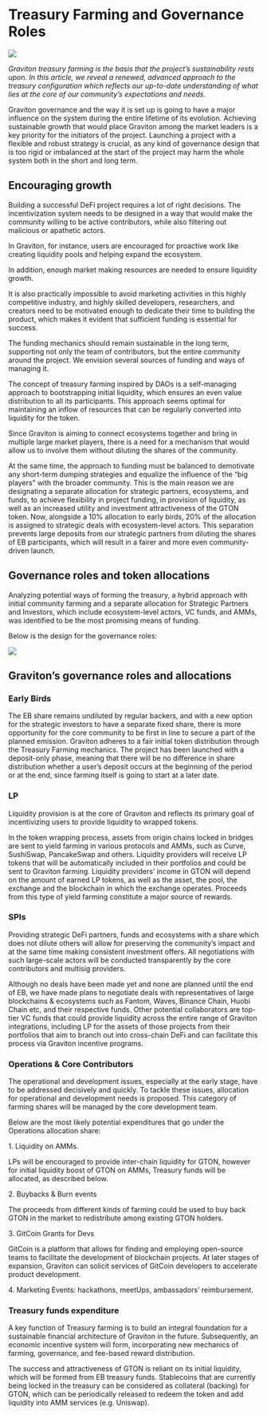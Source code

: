# Treasury Farming and Governance Roles

![](https://miro.medium.com/max/6400/1\*rw0t0RlFYXujUCT0zTXMFQ@2x.png)

_Graviton treasury farming is the basis that the project’s sustainability rests upon. In this article, we reveal a renewed, advanced approach to the treasury configuration which reflects our up-to-date understanding of what lies at the core of our community’s expectations and needs._

Graviton governance and the way it is set up is going to have a major influence on the system during the entire lifetime of its evolution. Achieving sustainable growth that would place Graviton among the market leaders is a key priority for the initiators of the project. Launching a project with a flexible and robust strategy is crucial, as any kind of governance design that is too rigid or imbalanced at the start of the project may harm the whole system both in the short and long term.

## Encouraging growth <a href="9ee9" id="9ee9"></a>

Building a successful DeFi project requires a lot of right decisions. The incentivization system needs to be designed in a way that would make the community willing to be active contributors, while also filtering out malicious or apathetic actors.

In Graviton, for instance, users are encouraged for proactive work like creating liquidity pools and helping expand the ecosystem.

In addition, enough market making resources are needed to ensure liquidity growth.

It is also practically impossible to avoid marketing activities in this highly competitive industry, and highly skilled developers, researchers, and creators need to be motivated enough to dedicate their time to building the product, which makes it evident that sufficient funding is essential for success.

The funding mechanics should remain sustainable in the long term, supporting not only the team of contributors, but the entire community around the project. We envision several sources of funding and ways of managing it.

The concept of treasury farming inspired by DAOs is a self-managing approach to bootstrapping initial liquidity, which ensures an even value distribution to all its participants. This approach seems optimal for maintaining an inflow of resources that can be regularly converted into liquidity for the token.

Since Graviton is aiming to connect ecosystems together and bring in multiple large market players, there is a need for a mechanism that would allow us to involve them without diluting the shares of the community.

At the same time, the approach to funding must be balanced to demotivate any short-term dumping strategies and equalize the influence of the “big players” with the broader community. This is the main reason we are designating a separate allocation for strategic partners, ecosystems, and funds, to achieve flexibility in project funding, in provision of liquidity, as well as an increased utility and investment attractiveness of the GTON token. Now, alongside a 10% allocation to early birds, 20% of the allocation is assigned to strategic deals with ecosystem-level actors. This separation prevents large deposits from our strategic partners from diluting the shares of EB participants, which will result in a fairer and more even community-driven launch.

## Governance roles and token allocations <a href="f6aa" id="f6aa"></a>

Analyzing potential ways of forming the treasury, a hybrid approach with initial community farming and a separate allocation for Strategic Partners and Investors, which include ecosystem-level actors, VC funds, and AMMs, was identified to be the most promising means of funding.

Below is the design for the governance roles:

![](https://miro.medium.com/max/1908/0\*95SO1uprGd4RWdqx)

## Graviton’s governance roles and allocations

### Early Birds

The EB share remains undiluted by regular backers, and with a new option for the strategic investors to have a separate fixed share, there is more opportunity for the core community to be first in line to secure a part of the planned emission. Graviton adheres to a fair initial token distribution through the Treasury Farming mechanics. The project has been launched with a deposit-only phase, meaning that there will be no difference in share distribution whether a user’s deposit occurs at the beginning of the period or at the end, since farming itself is going to start at a later date.

### LP

Liquidity provision is at the core of Graviton and reflects its primary goal of incentivizing users to provide liquidity to wrapped tokens.

In the token wrapping process, assets from origin chains locked in bridges are sent to yield farming in various protocols and АММs, such as Curve, SushiSwap, PancakeSwap and others. Liquidity providers will receive LP tokens that will be automatically included in their portfolios and could be sent to Graviton farming. Liquidity providers’ income in GTON will depend on the amount of earned LP tokens, as well as the asset, the pool, the exchange and the blockchain in which the exchange operates. Proceeds from this type of yield farming constitute a major source of rewards.

### SPIs

Providing strategic DeFi partners, funds and ecosystems with a share which does not dilute others will allow for preserving the community’s impact and at the same time making consistent investment offers. All negotiations with such large-scale actors will be conducted transparently by the core contributors and multisig providers.

Although no deals have been made yet and none are planned until the end of EB, we have made plans to negotiate deals with representatives of large blockchains & ecosystems such as Fantom, Waves, Binance Chain, Huobi Chain etc, and their respective funds. Other potential collaborators are top-tier VC funds that could provide liquidity across the entire range of Graviton integrations, including LP for the assets of those projects from their portfolios that aim to branch out into cross-chain DeFi and can facilitate this process via Graviton incentive programs.

### Operations & Core Contributors

The operational and development issues, especially at the early stage, have to be addressed decisively and quickly. To tackle these issues, allocation for operational and development needs is proposed. This category of farming shares will be managed by the core development team.

Below are the most likely potential expenditures that go under the Operations allocation share:

1\. Liquidity on AMMs.

LPs will be encouraged to provide inter-chain liquidity for GTON, however for initial liquidity boost of GTON on AMMs, Treasury funds will be allocated, as described below.

2\. Buybacks & Burn events

The proceeds from different kinds of farming could be used to buy back GTON in the market to redistribute among existing GTON holders.

3\. GitCoin Grants for Devs

GitCoin is a platform that allows for finding and employing open-source teams to facilitate the development of blockchain projects. At later stages of expansion, Graviton can solicit services of GitCoin developers to accelerate product development.

4\. Marketing Events: hackathons, meetUps, ambassadors’ reimbursement.

### Treasury funds expenditure

A key function of Treasury farming is to build an integral foundation for a sustainable financial architecture of Graviton in the future. Subsequently, an economic incentive system will form, incorporating new mechanics of farming, governance, and fee-based reward distribution.

The success and attractiveness of GTON is reliant on its initial liquidity, which will be formed from EB treasury funds. Stablecoins that are currently being locked in the treasury can be considered as collateral (backing) for GTON, which can be periodically released to redeem the token and add liquidity into AMM services (e.g. Uniswap).
